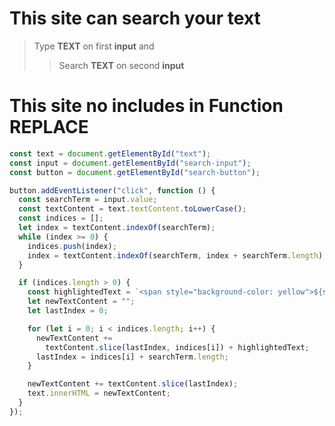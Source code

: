 # This site can search your text

> Type **TEXT** on first **input** and
>
> > Search **TEXT** on second **input**

# This site no includes in **Function REPLACE**

```javascript
const text = document.getElementById("text");
const input = document.getElementById("search-input");
const button = document.getElementById("search-button");

button.addEventListener("click", function () {
  const searchTerm = input.value;
  const textContent = text.textContent.toLowerCase();
  const indices = [];
  let index = textContent.indexOf(searchTerm);
  while (index >= 0) {
    indices.push(index);
    index = textContent.indexOf(searchTerm, index + searchTerm.length);
  }

  if (indices.length > 0) {
    const highlightedText = `<span style="background-color: yellow">${searchTerm}</span>`;
    let newTextContent = "";
    let lastIndex = 0;

    for (let i = 0; i < indices.length; i++) {
      newTextContent +=
        textContent.slice(lastIndex, indices[i]) + highlightedText;
      lastIndex = indices[i] + searchTerm.length;
    }

    newTextContent += textContent.slice(lastIndex);
    text.innerHTML = newTextContent;
  }
});
```
